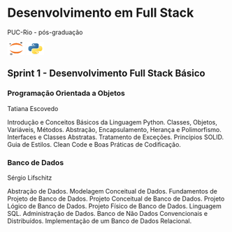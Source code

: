 # Desenvolvimento em Full Stack
PUC-Rio - pós-graduação

<div>
  <img align="center" alt="Jupyter" height="30" width="40" src="https://raw.githubusercontent.com/devicons/devicon/master/icons/jupyter/jupyter-original.svg" />
  <img align="center" alt="Python" height="30" width="40" src="https://raw.githubusercontent.com/devicons/devicon/master/icons/python/python-original.svg" />
</div>

## Sprint 1 - Desenvolvimento Full Stack Básico

### Programação Orientada a Objetos

Tatiana Escovedo

Introdução e Conceitos Básicos da Linguagem Python. Classes, Objetos, Variáveis, Métodos. Abstração, Encapsulamento, Herança e Polimorfismo. Interfaces e Classes Abstratas. Tratamento de Exceções. Princípios SOLID. Guia de Estilos. Clean Code e Boas Práticas de Codificação.

### Banco de Dados

Sérgio Lifschitz

Abstração de Dados. Modelagem Conceitual de Dados. Fundamentos de Projeto de Banco de Dados. Projeto Conceitual de Banco de Dados. Projeto Lógico de Banco de Dados. Projeto Físico de Banco de Dados. Linguagem SQL. Administração de Dados. Banco de Não Dados Convencionais e Distribuídos. Implementação de um Banco de Dados Relacional.
